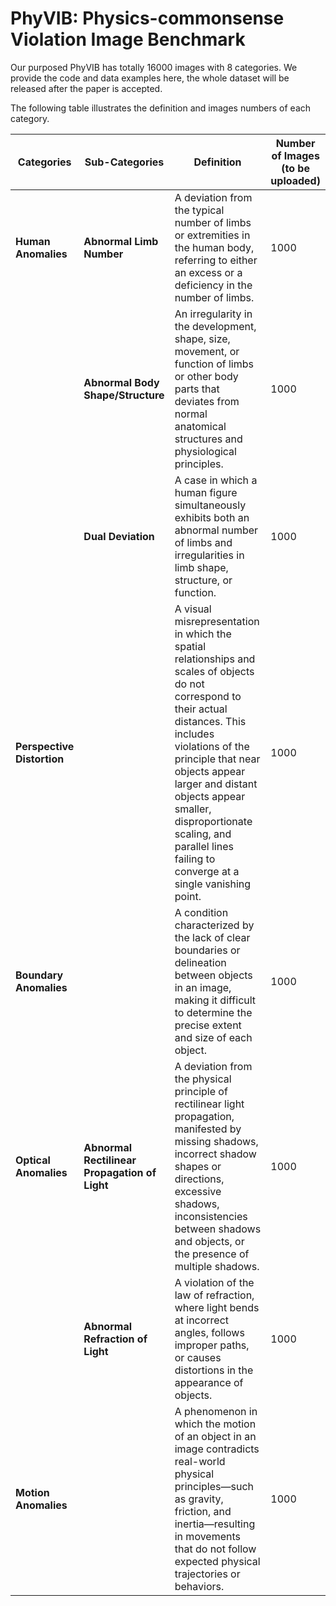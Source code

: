 # PhyVIB: Physics-commonsense Violation Image Benchmark

Our purposed PhyVIB has totally 16000 images with 8 categories. We provide the code and data examples here, the whole dataset will be released after the paper is accepted.

The following table illustrates the definition and images numbers of each category.

| **Categories**         | **Sub-Categories**                             | **Definition**                                                                                                                                                                                       | **Number of Images (to be uploaded)** |
|------------------------|------------------------------------------------|------------------------------------------------------------------------------------------------------------------------------------------------------------------------------------------------------|---------------------------------------|
| **Human Anomalies**    | **Abnormal Limb Number**                       | A deviation from the typical number of limbs or extremities in the human body, referring to either an excess or a deficiency in the number of limbs.                                                  | 1000                                  |
|                        | **Abnormal Body Shape/Structure**              | An irregularity in the development, shape, size, movement, or function of limbs or other body parts that deviates from normal anatomical structures and physiological principles.                | 1000                                  |
|                        | **Dual Deviation**                             | A case in which a human figure simultaneously exhibits both an abnormal number of limbs and irregularities in limb shape, structure, or function.                                                  | 1000                                  |
| **Perspective Distortion** |                                          | A visual misrepresentation in which the spatial relationships and scales of objects do not correspond to their actual distances. This includes violations of the principle that near objects appear larger and distant objects appear smaller, disproportionate scaling, and parallel lines failing to converge at a single vanishing point. | 1000                                  |
| **Boundary Anomalies** |                                                | A condition characterized by the lack of clear boundaries or delineation between objects in an image, making it difficult to determine the precise extent and size of each object.                    | 1000                                  |
| **Optical Anomalies**  | **Abnormal Rectilinear Propagation of Light**  | A deviation from the physical principle of rectilinear light propagation, manifested by missing shadows, incorrect shadow shapes or directions, excessive shadows, inconsistencies between shadows and objects, or the presence of multiple shadows. | 1000                                  |
|                        | **Abnormal Refraction of Light**               | A violation of the law of refraction, where light bends at incorrect angles, follows improper paths, or causes distortions in the appearance of objects.                                            | 1000                                  |
| **Motion Anomalies**   |                                                | A phenomenon in which the motion of an object in an image contradicts real-world physical principles—such as gravity, friction, and inertia—resulting in movements that do not follow expected physical trajectories or behaviors. | 1000                                  |

